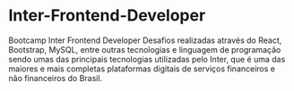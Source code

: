 # Inter-Frontend-Developer
Bootcamp Inter Frontend Developer   Desafios realizadas através do React, Bootstrap, MySQL, entre outras tecnologias e linguagem de programação sendo umas das principais tecnologias utilizadas pelo Inter, que é uma das maiores e mais completas plataformas digitais de serviços financeiros e não financeiros do Brasil. 
